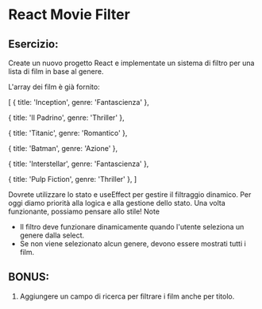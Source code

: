 # React Movie Filter

## Esercizio:

Create un nuovo progetto React e implementate un sistema di filtro per una lista di film in base al genere.

L'array dei film è già fornito:

[
  { title: 'Inception', genre: 'Fantascienza' },
  
  { title: 'Il Padrino', genre: 'Thriller' },
  
  { title: 'Titanic', genre: 'Romantico' },
  
  { title: 'Batman', genre: 'Azione' },
  
  { title: 'Interstellar', genre: 'Fantascienza' },
  
  { title: 'Pulp Fiction', genre: 'Thriller' },
]

Dovrete utilizzare lo stato e useEffect per gestire il filtraggio dinamico.
Per oggi diamo priorità alla logica e alla gestione dello stato. Una volta funzionante, possiamo pensare allo stile!
Note

- Il filtro deve funzionare dinamicamente quando l'utente seleziona un genere dalla select.
- Se non viene selezionato alcun genere, devono essere mostrati tutti i film.

## BONUS:
1. Aggiungere un campo di ricerca per filtrare i film anche per titolo.